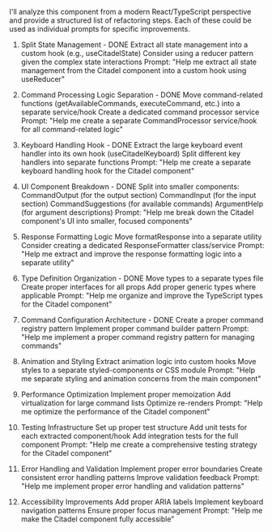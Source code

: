 I'll analyze this component from a modern React/TypeScript perspective and provide a structured list of refactoring steps. Each of these could be used as individual prompts for specific improvements.


1. Split State Management - DONE
Extract all state management into a custom hook (e.g., useCitadelState)
Consider using a reducer pattern given the complex state interactions
Prompt: "Help me extract all state management from the Citadel component into a custom hook using useReducer"

2. Command Processing Logic Separation - DONE
Move command-related functions (getAvailableCommands, executeCommand, etc.) into a separate service/hook
Create a dedicated command processor service
Prompt: "Help me create a separate CommandProcessor service/hook for all command-related logic"

3. Keyboard Handling Hook - DONE
Extract the large keyboard event handler into its own hook (useCitadelKeyboard)
Split different key handlers into separate functions
Prompt: "Help me create a separate keyboard handling hook for the Citadel component"

4. UI Component Breakdown - DONE
Split into smaller components:
CommandOutput (for the output section)
CommandInput (for the input section)
CommandSuggestions (for available commands)
ArgumentHelp (for argument descriptions)
Prompt: "Help me break down the Citadel component's UI into smaller, focused components"

5. Response Formatting Logic
Move formatResponse into a separate utility
Consider creating a dedicated ResponseFormatter class/service
Prompt: "Help me extract and improve the response formatting logic into a separate utility"

6. Type Definition Organization - DONE
Move types to a separate types file
Create proper interfaces for all props
Add proper generic types where applicable
Prompt: "Help me organize and improve the TypeScript types for the Citadel component"

7. Command Configuration Architecture - DONE
Create a proper command registry pattern
Implement proper command builder pattern
Prompt: "Help me implement a proper command registry pattern for managing commands"

8. Animation and Styling
Extract animation logic into custom hooks
Move styles to a separate styled-components or CSS module
Prompt: "Help me separate styling and animation concerns from the main component"

9. Performance Optimization
Implement proper memoization
Add virtualization for large command lists
Optimize re-renders
Prompt: "Help me optimize the performance of the Citadel component"

10. Testing Infrastructure
Set up proper test structure
Add unit tests for each extracted component/hook
Add integration tests for the full component
Prompt: "Help me create a comprehensive testing strategy for the Citadel component"

11. Error Handling and Validation
Implement proper error boundaries
Create consistent error handling patterns
Improve validation feedback
Prompt: "Help me implement proper error handling and validation patterns"

12. Accessibility Improvements
Add proper ARIA labels
Implement keyboard navigation patterns
Ensure proper focus management
Prompt: "Help me make the Citadel component fully accessible"
